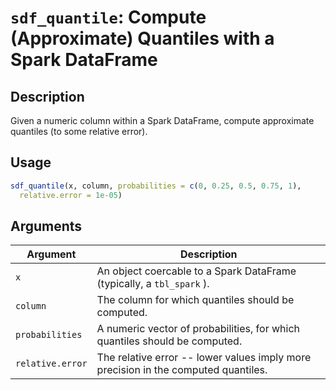# `sdf_quantile`: Compute (Approximate) Quantiles with a Spark DataFrame

## Description


 Given a numeric column within a Spark DataFrame, compute
 approximate quantiles (to some relative error).


## Usage

```r
sdf_quantile(x, column, probabilities = c(0, 0.25, 0.5, 0.75, 1),
  relative.error = 1e-05)
```


## Arguments

Argument      |Description
------------- |----------------
```x```     |     An object coercable to a Spark DataFrame (typically, a `tbl_spark` ).
```column```     |     The column for which quantiles should be computed.
```probabilities```     |     A numeric vector of probabilities, for which quantiles should be computed.
```relative.error```     |     The relative error -- lower values imply more precision in the computed quantiles.

